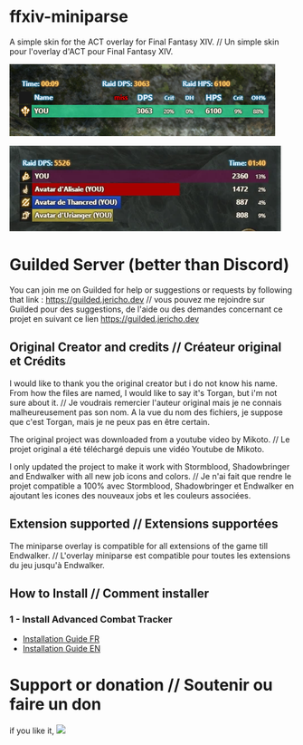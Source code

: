 # ffxiv-miniparse

A simple skin for the ACT overlay for Final Fantasy XIV. // Un simple skin pour l'overlay d'ACT pour Final Fantasy XIV.

![Display](https://raw.githubusercontent.com/Jericho1060/ffxiv-miniparse/main/resources/miniparse-screen-v6.1.0.png)

![Display](https://raw.githubusercontent.com/Jericho1060/ffxiv-miniparse/main/resources/screen_endwalker.png)

# Guilded Server (better than Discord)

You can join me on Guilded for help or suggestions or requests by following that link : https://guilded.jericho.dev // vous pouvez me rejoindre sur Guilded pour des suggestions, de
l'aide ou des demandes concernant ce projet en suivant ce lien https://guilded.jericho.dev

## Original Creator and credits // Créateur original et Crédits

I would like to thank you the original creator but i do not know his name. From how the files are named, I would like to say it's Torgan, but i'm not sure about it. // Je voudrais
remercier l'auteur original mais je ne connais malheureusement pas son nom. A la vue du nom des fichiers, je suppose que c'est Torgan, mais je ne peux pas en être certain.

The original project was downloaded from a youtube video by Mikoto. // Le projet original a été téléchargé depuis une vidéo Youtube de Mikoto.

I only updated the project to make it work with Stormblood, Shadowbringer and Endwalker with all new job icons and colors. // Je n'ai fait que rendre le projet compatible a 100%
avec Stormblood, Shadowbringer et Endwalker en ajoutant les icones des nouveaux jobs et les couleurs associées.

## Extension supported // Extensions supportées

The miniparse overlay is compatible for all extensions of the game till Endwalker. // L'overlay miniparse est compatible pour toutes les extensions du jeu jusqu'à Endwalker.

## How to Install // Comment installer

### 1 - Install Advanced Combat Tracker

- [Installation Guide FR](https://github.com/Jericho1060/ffxiv-miniparse/blob/main/HowToInstallFR.md)
- [Installation Guide EN](https://github.com/Jericho1060/ffxiv-miniparse/blob/main/HowToInstallEN.md)

# Support or donation // Soutenir ou faire un don

if you like it, [<img src="https://github.com/Jericho1060/DU-Industry-HUD/blob/main/ressources/images/ko-fi.png?raw=true" width="150">](https://ko-fi.com/jericho1060)
